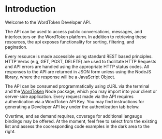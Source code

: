 # Introduction

Welcome to the WordToken Developer API. 

The API can be used to access public conversations, messages, and interlocutors on the WordToken platform. In addition to retrieving these resources, the api exposes functionality for sorting, filtering, and pagination. 

Every resource is made accessible using standard REST based principles. HTTP Verbs (e.g, GET, POST, DELETE) are used to facilitate HTTP Requests and API errors are handled using the appropriate HTTP status codes. All responses to the API are returned in JSON form unless using the NodeJS library, where the response will be a JavaScript Object.

The API can be consumed programmatically using cURL via the terminal and the [WordToken](https://github.com/WordToken/wordtoken) Node package, which you may import into your client or server-side application. Every request made via the API requires authentication via a WordToken API Key. You may find instructions for generating a Developer API key under the authentication tab below.

<aside class="notice">Overtime, and as demand requires, coverage for additional langauge bindings may be offered. At the moment, feel free to select from the existing list and assess the cooresponding code examples in the dark area to the right.</aside>
    


